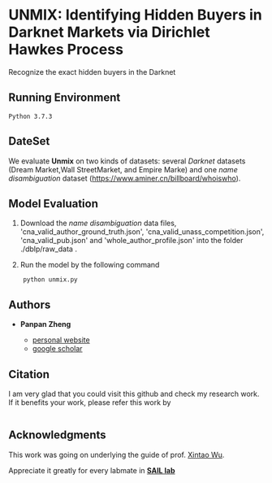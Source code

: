 # UNMIX: Identifying Hidden Buyers in Darknet Markets via Dirichlet Hawkes Process
Recognize the exact hidden buyers in the Darknet


## Running Environment

```
Python 3.7.3
```

## DateSet

We evaluate **Unmix** on two kinds of datasets: several *Darknet* datasets (Dream  Market,Wall  StreetMarket, and Empire Marke) and one *name disambiguation* dataset (https://www.aminer.cn/billboard/whoiswho).

## Model Evaluation

1. Download the *name disambiguation* data files, 'cna_valid_author_ground_truth.json', 'cna_valid_unass_competition.json', 'cna_valid_pub.json' and 'whole_author_profile.json' into the folder ./dblp/raw_data .

2. Run the model by the following command

```
    python unmix.py
```

## Authors

* **Panpan Zheng** 

    - [personal website](https://sites.uark.edu/pzheng/)
    - [google scholar](https://scholar.google.com/citations?user=f2OLKMYAAAAJ&hl=en)

## Citation

I am very glad that you could visit this github and check my research work. If it benefits your work, please refer this work by
```
```

## Acknowledgments

This work was going on underlying the guide of prof. [Xintao Wu](http://csce.uark.edu/~xintaowu/). 

Appreciate it greatly for every labmate in [**SAIL lab**](https://sail.uark.edu/)
